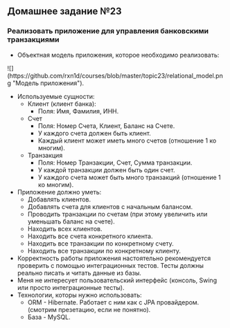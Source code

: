 ## Домашнее задание №23

### Реализовать приложение для управления банковскими транзакциями
 * Объектная модель приложения, которое необходимо реализовать:
<p>![](https://github.com/rxn1d/courses/blob/master/topic23/relational_model.png "Модель приложения").

 * Используемые сущности:
   + Клиент (клиент банка):
     - Поля: Имя, Фамилия, ИНН.
   + Счет
     - Поля: Номер Счета, Клиент, Баланс на Счете.
     - У каждого счета должен быть клиент.
     - Каждый клиент может иметь много счетов (отношение 1 ко многим).
   + Транзакция
     - Поля: Номер Транзакции, Счет, Сумма транзакции.
     - У каждой транзакции должен быть один счет.
     - У каждого счета может быть много транзакций (отношение 1 ко многим).
 * Приложение должно уметь:
   + Добавлять клиентов.
   + Добавлять счета для клиентов с начальным балансом.
   + Проводить транзакции по счетам (при этому увеличить или уменьшать баланс на счете).
   + Находить всех клиентов.
   + Находить все счета конкретного клиента.
   + Находить все транзакции по конкретному счету.
   + Находить все транзакции по конкретному клиенту.
 * Корректность работы приложения настоятельно рекомендуется проверить с помощью интеграционных тестов.
 Тесты должны реально писать и читать данные из базы.
 * Меня не интересует пользовательский интерфейс (консоль, Swing или просто интеграционные тесты).
 * Технологии, которы нужно использовать:
   + ORM - Hibernate. Работает с ним как с JPA провайдером. (смотрим презетацию, если не понятно).
   + База - MySQL.
